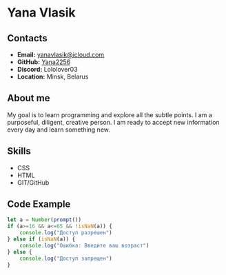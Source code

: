 # Yana Vlasik
## Contacts
- **Email:** yanavlasik@icloud.com
- **GitHub:** [Yana2256](https://github.com/Yana2256)
- **Discord:** Lololover03
- **Location:** Minsk, Belarus
## About me 
My goal is to learn programming and explore all the subtle points. I am a purposeful, diligent, creative person. I am ready to accept new information every day and learn something new.
## Skills
- CSS
- HTML
- GIT/GitHub
## Code Example
```js
let a = Number(prompt())
if (a>=16 && a<=65 && !isNaN(a)) {
    console.log("Доступ разрешен")
} else if (isNaN(a)) {
    console.log("Ошибка: Введите ваш возраст")
} else {
    console.log("Доступ запрещен")
}
```
